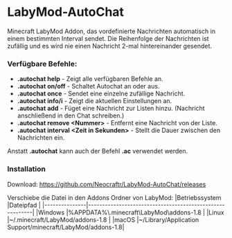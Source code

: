 # LabyMod-AutoChat
Minecraft LabyMod Addon, das vordefinierte Nachrichten automatisch in einem bestimmten Interval sendet. Die Reihenfolge der Nachrichten ist zufällig und es wird nie einen Nachricht 2-mal hintereinander gesendet.

### Verfügbare Befehle:
- **\.autochat help** - Zeigt alle verfügbaren Befehle an.
- **\.autochat on/off** - Schaltet Autochat an oder aus.
- **\.autochat once** - Sendet eine einzelne zufällige Nachricht.
- **\.autochat info/i** - Zeigt die aktuellen Einstellungen an.
- **\.autochat add** - Füget eine Nachricht zur Listen hinzu. (Nachricht anschließend in den Chat schreiben.)
- **\.autochat remove \<Nummer\>** - Entfernt eine Nachricht von der Liste.
- **\.autochat interval \<Zeit in Sekunden\>** - Stellt die Dauer zwischen den Nachrichten ein.

Anstatt **.autochat** kann auch der Befehl **.ac** verwendet werden.

### Installation
Download: https://github.com/Neocraftr/LabyMod-AutoChat/releases

Verschiebe die Datei in den Addons Ordner von LabyMod:
|Betriebssystem |Dateipfad                                                 |
|---------------|----------------------------------------------------------|
|Windows        |%APPDATA%\\.minecraft\\LabyMod\\addons-1.8                |
|Linux          |~/.minecraft/LabyMod/addons-1.8                           |
|macOS          |~/Library/Application Support/minecraft/LabyMod/addons-1.8|
